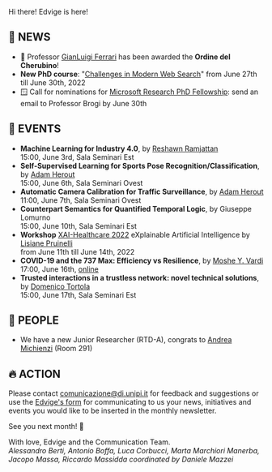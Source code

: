 Hi there! Edvige is here!

## 📰 NEWS

- 👼 Professor [GianLuigi Ferrari](http://pages.di.unipi.it/ferrari/) has been awarded the **Ordine del Cherubino**!
- **New PhD course**: "[Challenges in Modern Web Search](https://phd.dii.unipi.it/en/courses/item/3612-prof-franco-maria-nardini,-salvatore-trani,-isti-cnr-italy-challenges-in-modern-web-search-,-5-8-july-2021.html)" from June 27th till June 30th, 2022
- 🪟 Call for nominations for [Microsoft Research PhD Fellowship](https://www.microsoft.com/en-us/research/academic-program/phd-fellowship/europe/): send an email to Professor Brogi by June 30th

## 📆 EVENTS

- **Machine Learning for Industry 4.0**, by [Reshawn Ramjattan](https://www.linkedin.com/in/reshawn/)<br/>
  15:00, June 3rd, Sala Seminari Est
- **Self-Supervised Learning for Sports Pose Recognition/Classification**, by [Adam Herout](https://www.linkedin.com/in/adamherout/)<br/>
  15:00, June 6th, Sala Seminari Ovest
- **Automatic Camera Calibration for Traffic Surveillance**, by [Adam Herout](https://www.linkedin.com/in/adamherout/)<br/>
  11:00, June 7th, Sala Seminari Ovest
- **Counterpart Semantics for Quantified Temporal Logic**, by Giuseppe Lomurno<br/>
  15:00, June 10th, Sala Seminari Est
- **Workshop** [XAI-Healthcare 2022](https://www.um.es/aike/events/XAI-Healthcare/)
  eXplainable Artificial Intelligence by [Lisiane Pruinelli](https://www.linkedin.com/in/lisianepruinelli/)<br/>
  from June 11th till June 14th, 2022
- **COVID-19 and the 737 Max: Efficiency vs Resilience**, by [Moshe Y. Vardi](https://www.cs.rice.edu/~vardi/)<br/>
  17:00, June 16th, [online](https://meet.google.com/sbm-xqby-okj)
- **Trusted interactions in a trustless network: novel technical solutions**, by [Domenico Tortola](https://www.linkedin.com/in/domenico-tortola-296a71188/)<br/>
  15:00, June 17th, Sala Seminari Est

## 🎉 PEOPLE

- We have a new Junior Researcher (RTD-A), congrats to [Andrea Michienzi](http://pages.di.unipi.it/michienzi/) (Room 291)

## 🔥 ACTION

Please contact [comunicazione@di.unipi.it](mailto:comunicazione@di.unipi.it)
for feedback and suggestions or use the [Edvige's form](https://forms.gle/QjRuQ12iqabMtU2F8)
for communicating to us your news, initiatives and events you would like to be inserted in the
monthly newsletter.

See you next month! 🦉

With love, Edvige and the Communication Team.<br/>
*Alessandro Berti, Antonio Boffa, Luca Corbucci, Marta Marchiori Manerba,
Jacopo Massa, Riccardo Massidda coordinated by Daniele Mazzei*

